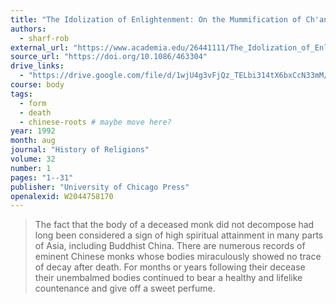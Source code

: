 ```yaml
---
title: "The Idolization of Enlightenment: On the Mummification of Ch'an Masters in Medieval China"
authors:
  - sharf-rob
external_url: "https://www.academia.edu/26441111/The_Idolization_of_Enlightenment_On_the_Mummification_of_Chan_Masters_in_Medieval_China"
source_url: "https://doi.org/10.1086/463304"
drive_links:
  - "https://drive.google.com/file/d/1wjU4g3vFjQz_TELbi314tX6bxCcN33mM/view?usp=drivesdk"
course: body
tags:
  - form
  - death
  - chinese-roots # maybe move here?
year: 1992
month: aug
journal: "History of Religions"
volume: 32
number: 1
pages: "1--31"
publisher: "University of Chicago Press"
openalexid: W2044758170
---
```


> The fact that the body of a deceased monk did not decompose had long been considered a sign of high spiritual attainment in many parts of Asia, including Buddhist China.
There are numerous records of eminent Chinese monks whose bodies miraculously showed no trace of decay after death.
For months or years following their decease their unembalmed bodies continued to bear a healthy and lifelike countenance and give off a sweet perfume.
